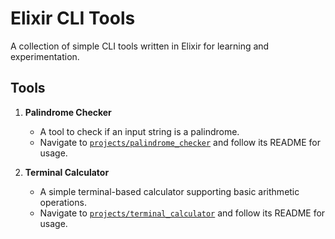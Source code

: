 # Elixir CLI Tools

A collection of simple CLI tools written in Elixir for learning and experimentation.

## Tools

1. **Palindrome Checker**

   - A tool to check if an input string is a palindrome.
   - Navigate to [`projects/palindrome_checker`](projects/palindrome_checker) and follow its README for usage.

2. **Terminal Calculator**

   - A simple terminal-based calculator supporting basic arithmetic operations.
   - Navigate to [`projects/terminal_calculator`](projects/terminal_calculator) and follow its README for usage.
